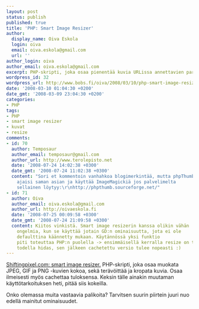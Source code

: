 ```yaml
---
layout: post
status: publish
published: true
title: 'PHP: Smart Image Resizer'
author:
  display_name: Oiva Eskola
  login: oiva
  email: oiva.eskola@gmail.com
  url: ''
author_login: oiva
author_email: oiva.eskola@gmail.com
excerpt: PHP-skripti, joka osaa pienentää kuvia URLissa annettavien parametrien perusteella.
wordpress_id: 32
wordpress_url: http://www.bobs.fi/oiva/2008/03/10/php-smart-image-resizer/
date: '2008-03-10 01:04:30 +0200'
date_gmt: '2008-03-09 23:04:30 +0200'
categories:
- PHP
tags:
- PHP
- smart image resizer
- kuvat
- resize
comments:
- id: 70
  author: Temposaur
  author_email: temposaur@gmail.com
  author_url: http://www.terolepisto.net
  date: '2008-07-24 14:02:38 +0300'
  date_gmt: '2008-07-24 11:02:38 +0300'
  content: "Sori et kommentoin vanhahkoa blogimerkintää, mutta phpThumb
    ajaisi saman asian ja käyttää ImageMagickiä jos palvelimelta
    sellainen löytyy:\r\nhttp://phpthumb.sourceforge.net/"
- id: 71
  author: Oiva
  author_email: oiva.eskola@gmail.com
  author_url: http://oivaeskola.fi
  date: '2008-07-25 00:09:58 +0300'
  date_gmt: '2008-07-24 21:09:58 +0300'
  content: Kiitos vinkistä. Smart image resizerin kanssa olikin vähän
    ongelmia, kun se käyttää jotain GD:n ominaisuutta, jota ei ole
    defaulttina käännetty mukaan. Käytännössä yksi funktio
    piti toteuttaa PHP:n puolella -> ensimmäisellä kerralla resize on todella
    todella hidas, sen jälkeen cachetettu versio tulee nopeasti :)
---
```

<p><a href="http://shiftingpixel.com/2008/03/03/smart-image-resizer/">Shiftingpixel.com: smart image resizer.</a> PHP-skripti, joka osaa muokata JPEG, GIF ja PNG -kuvien kokoa, sekä terävöittää ja kropata kuvia. Osaa ilmeisesti myös cachettaa tuloksensa. Keksin tälle ainakin muutaman käyttötarkoituksen heti, pitää siis kokeilla.</p>
<p>Onko olemassa muita vastaavia palikoita? Tarvitsen suurin piirtein juuri nuo edellä mainitut ominaisuudet.</p>
